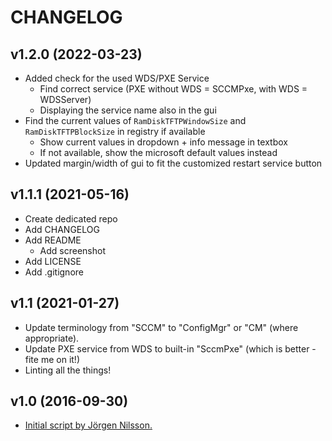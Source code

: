 # CHANGELOG

## v1.2.0 (2022-03-23)

- Added check for the used WDS/PXE Service
  - Find correct service (PXE without WDS = SCCMPxe, with WDS = WDSServer)
  - Displaying the service name also in the gui
- Find the current values of `RamDiskTFTPWindowSize` and `RamDiskTFTPBlockSize` in registry if available
  - Show current values in dropdown + info message in textbox
  - If not available, show the microsoft default values instead
- Updated margin/width of gui to fit the customized restart service button

## v1.1.1 (2021-05-16)

- Create dedicated repo
- Add CHANGELOG
- Add README
  - Add screenshot
- Add LICENSE
- Add .gitignore

## v1.1 (2021-01-27)

- Update terminology from "SCCM" to "ConfigMgr" or "CM" (where appropriate).
- Update PXE service from WDS to built-in "SccmPxe" (which is better - fite me on it!)
- Linting all the things!

## v1.0 (2016-09-30)

- [Initial script by Jörgen Nilsson.](https://ccmexec.com/2016/09/tweaking-pxe-boot-times-in-configuration-manager-1606/)
